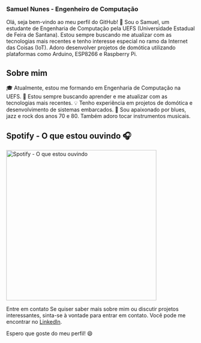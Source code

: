 ### Samuel Nunes - Engenheiro de Computação
Olá, seja bem-vindo ao meu perfil do GitHub! 👋 Sou o Samuel, um estudante de Engenharia de Computação pela UEFS (Universidade Estadual de Feira de Santana). Estou sempre buscando me atualizar com as tecnologias mais recentes e tenho interesse especial no ramo da Internet das Coisas (IoT). Adoro desenvolver projetos de domótica utilizando plataformas como Arduino, ESP8266 e Raspberry Pi.

## Sobre mim
🎓 Atualmente, estou me formando em Engenharia de Computação na UEFS.
🌱 Estou sempre buscando aprender e me atualizar com as tecnologias mais recentes.
💡 Tenho experiência em projetos de domótica e desenvolvimento de sistemas embarcados.
🎵 Sou apaixonado por blues, jazz e rock dos anos 70 e 80. Também adoro tocar instrumentos musicais.

## Spotify - O que estou ouvindo 🎧
<img src="https://spotify-now-playing.samueldacostaaraujonunes.vercel.app/api/spotify-playing" alt="Spotify - O que estou ouvindo" width="400" />

Entre em contato
Se quiser saber mais sobre mim ou discutir projetos interessantes, sinta-se à vontade para entrar em contato. Você pode me encontrar no <a href="https://www.linkedin.com/in/samuel-nunes-a889541ab" target="_new">LinkedIn</a>.

Espero que goste do meu perfil! 😄
